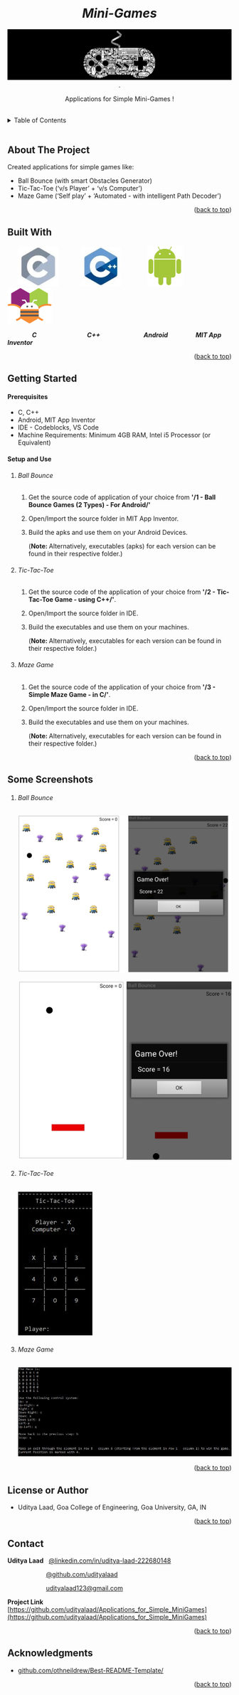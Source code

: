 <!-- Reference:
https://github.com/othneildrew/Best-README-Template -->
<a name="readme-top"></a>


<!-- PROJECT LOGO -->
<br />
<div align="center">
  <h1><i> Mini-Games </i></h1>

  <img src="Read_Me_Content/top_label.png" alt="top_label">
  .

  <p align="center">
    Applications for Simple Mini-Games !
  </p>
</div>

<br>

<!-- TABLE OF CONTENTS -->
<details>
  <summary>Table of Contents</summary>
  <ol>
    <li><a href="#about-the-project">About The Project</a></li>
    <li><a href="#built-with">Built With</a></li>
    <li><a href="#getting-started">Getting Started</a></li>
    <li><a href="#some-screenshots">Some Screenshots</a></li>
    <li><a href="#license-or-author">License or Author</a></li>
    <li><a href="#contact">Contact</a></li>
    <li><a href="#acknowledgments">Acknowledgments</a></li>
  </ol>
</details>

<br>


<!-- ABOUT THE PROJECT -->
## About The Project
  Created applications for simple games like:
  * Ball Bounce (with smart Obstacles Generator)
  * Tic-Tac-Toe (‘v/s Player’ + ‘v/s Computer’)
  * Maze Game (‘Self play’ + ‘Automated - with intelligent Path Decoder’)

  <p align="right">(<a href="#readme-top">back to top</a>)</p>



## Built With
  &nbsp; &nbsp; &nbsp; <img src="Read_Me_Content/Tech/c.JPG" alt="C" width="90"> &nbsp; &nbsp; &nbsp; &nbsp; &nbsp; &nbsp; <img src="Read_Me_Content/Tech/cpp.JPG" alt="C++" width="90"> &nbsp; &nbsp; &nbsp; &nbsp; &nbsp; &nbsp; &nbsp; <img src="Read_Me_Content/Tech/android.png" alt="CSS" width="80"> &nbsp; &nbsp; &nbsp; &nbsp; &nbsp; &nbsp; &nbsp; &nbsp; <img src="Read_Me_Content/Tech/mit_ai.png" alt="JS" width="100">
  
  &nbsp;  &nbsp; &nbsp; &nbsp; &nbsp; &nbsp; &nbsp; <b><i> C </i></b> &nbsp; &nbsp; &nbsp; &nbsp; &nbsp; &nbsp; &nbsp; &nbsp; &nbsp; &nbsp; &nbsp; &nbsp; &nbsp; &nbsp; <b><i> C++ </i></b> &nbsp; &nbsp; &nbsp; &nbsp; &nbsp; &nbsp; &nbsp; &nbsp; &nbsp; &nbsp; &nbsp; &nbsp; <b><i> Android </i></b> &nbsp; &nbsp; &nbsp; &nbsp; &nbsp; &nbsp;&nbsp; &nbsp; <b><i> MIT App Inventor </i></b>

  <p align="right">(<a href="#readme-top">back to top</a>)</p>



<!-- GETTING STARTED -->
## Getting Started
  #### Prerequisites
  * C, C++
  * Android, MIT App Inventor
  * IDE - Codeblocks, VS Code
  * Machine Requirements: Minimum 4GB RAM, Intel i5 Processor (or Equivalent)
  
  #### Setup and Use
  1. ###### Ball Bounce
       1. Get the source code of application of your choice from <b>'/1 - Ball Bounce Games (2 Types) - For Android/'</b>
       2. Open/Import the source folder in MIT App Inventor.
       3. Build the apks and use them on your Android Devices.
       
          (<b>Note: </b> Alternatively,  executables (apks) for each version can be found in their respective folder.)

  2. ###### Tic-Tac-Toe
       1. Get the source code of the application of your choice from <b>'/2 - Tic-Tac-Toe Game - using C++/'</b>.
       2. Open/Import the source folder in IDE.
       3. Build the executables and use them on your machines.
       
          (<b>Note: </b> Alternatively,  executables for each version can be found in their respective folder.)

  3. ###### Maze Game
       1. Get the source code of the application of your choice from <b>'/3 - Simple Maze Game - in C/'</b>.
       2. Open/Import the source folder in IDE.
       3. Build the executables and use them on your machines.
       
          (<b>Note: </b> Alternatively,  executables for each version can be found in their respective folder.)

  <p align="right">(<a href="#readme-top">back to top</a>)</p>
  
<!-- SOME SCREENSHOTS -->
## Some Screenshots
  1. ###### Ball Bounce
      <img src="Read_Me_Content/Examples/ball_bounce_v1.png" alt="Screenshot" width="500">
      <br> <br>
      <img src="Read_Me_Content/Examples/ball_bounce_v2.jpg" alt="Screenshot" width="500">

  2. ###### Tic-Tac-Toe
      <img src="Read_Me_Content/Examples/tic_tac_toe.JPG" alt="Screenshot">

  3. ###### Maze Game
      <img src="Read_Me_Content/Examples/maze.JPG" alt="Screenshot">
  
   
   <p align="right">(<a href="#readme-top">back to top</a>)</p>
   

<!-- LICENSE -->
## License or Author
  * Uditya Laad, Goa College of Engineering, Goa University, GA, IN

  <p align="right">(<a href="#readme-top">back to top</a>)</p>


<!-- CONTACT -->
## Contact
  <b>Uditya Laad</b> &nbsp; [@linkedin.com/in/uditya-laad-222680148](https://www.linkedin.com/in/uditya-laad-222680148/)
  
  &nbsp; &nbsp; &nbsp; &nbsp; &nbsp; &nbsp; &nbsp; &nbsp; &nbsp; &nbsp; &nbsp; [@github.com/udityalaad](https://github.com/udityalaad)
  
  &nbsp; &nbsp; &nbsp; &nbsp; &nbsp; &nbsp; &nbsp; &nbsp; &nbsp; &nbsp; &nbsp; udityalaad123@gmail.com

  <b>Project Link</b> &nbsp; [https://github.com/udityalaad/Applications_for_Simple_MiniGames](https://github.com/udityalaad/Applications_for_Simple_MiniGames)

  <p align="right">(<a href="#readme-top">back to top</a>)</p>



<!-- ACKNOWLEDGMENTS -->
## Acknowledgments
  * [github.com/othneildrew/Best-README-Template/](https://github.com/othneildrew/Best-README-Template)
  
  <p align="right">(<a href="#readme-top">back to top</a>)</p>
